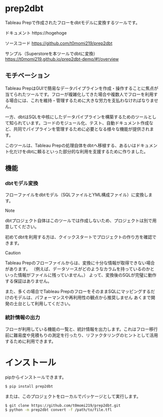 # prep2dbt

Tableau Prepで作成されたフローをdbtモデルに変換するツールです。

ドキュメント
  https://hogehoge

ソースコード
  https://github.com/t0momi219/prep2dbt

サンプル（Superstoreを本ツールでdbtに変換）
  https://t0momi219.github.io/prep2dbt-demo/#!/overview
  
## モチベーション

Tableau PrepはGUIで簡易なデータパイプラインを作成・操作することに焦点が当てられたツールです。フローが複雑化してきた場合や複数人でフローを利用する場合には、これを維持・管理するために大きな労力を支払わなければなりません。

一方、dbtはSQLを中核にしたデータパイプラインを構築するためのツールとして知られています。コードのモジュール化、テスト、自動ドキュメント作成など、共同でパイプラインを管理するために必要となる様々な機能が提供されます。

このツールは、Tableau Prepの処理自体をdbtへ移植する、あるいはドキュメント化だけをdbtに頼るといった部分的な利用を支援するために作りました。

## 機能

### dbtモデル変換

フローファイルをdbtモデル（SQLファイルとYML構成ファイル）に変換します。

> [!NOTE]
> 
> dbtプロジェクト自体はこのツールでは作成しないため、プロジェクトは別で用意してください。
> 
> 初めてdbtを利用する方は、クイックスタートでプロジェクトの作り方を確認できます。

> [!caution]
> 
> Tableau Prepのフローファイルからは、変換に十分な情報が取得できない場合があります。
> （例えば、データソースがどのようなカラムを持っているのかといった情報がファイルに残っていません。）
> よって、変換後のSQLが完璧に動作する保証はありません。
> 
> また、多くの場合でTableau PrepのフローをそのままSQLにマッピングするだけのモデルは、パフォーマンスや再利用性の観点から推奨しません
> あくまで開発の土台として利用してください。


### 統計情報の出力

フローが利用している機能の一覧と、統計情報を出力します。これはフロー移行前に難易度や見積もりの測定を行ったり、リファクタリングのヒントとして活用するために利用できます。


# インストール

pipからインストールできます。

```sh
$ pip install prep2dbt
```

または、このプロジェクトをローカルでパッケージとして実行します。

```sh
$ git clone https://github.com/t0momi219/prep2dbt.git
$ python -m prep2dbt convert -f /path/to/file.tfl
```
